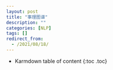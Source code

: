 ```yaml
---
layout: post
title: "事理图谱"
description: ""
categories: [NLP]
tags: []
redirect_from:
  - /2021/08/18/
---
```


* Karmdown table of content
{:toc .toc}

	